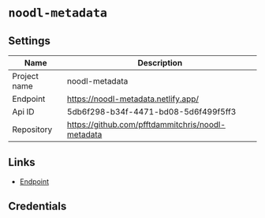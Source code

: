 # `noodl-metadata`

## Settings

| Name         | Description                                       |
| ------------ | ------------------------------------------------- |
| Project name | noodl-metadata                                    |
| Endpoint     | https://noodl-metadata.netlify.app/               |
| Api ID       | 5db6f298-b34f-4471-bd08-5d6f499f5ff3              |
| Repository   | https://github.com/pfftdammitchris/noodl-metadata |

## Links

- [Endpoint](https://relaxed-gates-ccf2b7.netlify.app/)

## Credentials

